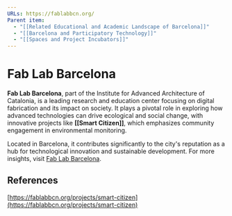 ```yaml
---
URLs: https://fablabbcn.org/
Parent item:
  - "[[Related Educational and Academic Landscape of Barcelona]]"
  - "[[Barcelona and Participatory Technology]]"
  - "[[Spaces and Project Incubators]]"
---
```

# Fab Lab Barcelona

**Fab Lab Barcelona**, part of the Institute for Advanced Architecture of Catalonia, is a leading research and education center focusing on digital fabrication and its impact on society. It plays a pivotal role in exploring how advanced technologies can drive ecological and social change, with innovative projects like **[[Smart Citizen]]**, which emphasizes community engagement in environmental monitoring. 

Located in Barcelona, it contributes significantly to the city's reputation as a hub for technological innovation and sustainable development. For more insights, visit [Fab Lab Barcelona](https://fablabbcn.org/).

## References

[https://fablabbcn.org/projects/smart-citizen](https://fablabbcn.org/projects/smart-citizen)